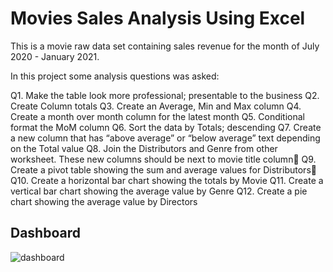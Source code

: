 # Movies Sales Analysis Using Excel
This is a movie raw data set containing sales revenue for the month of July 2020 - January 2021.

In this project some analysis questions was asked:

Q1. Make the table look more professional; presentable to the business
Q2. Create Column totals
Q3. Create an Average, Min and Max column
Q4. Create a month over month column for the latest month
Q5. Conditional format the MoM column
Q6. Sort the data by Totals; descending
Q7. Create a new column that has “above average” or “below average” text depending on the Total value
Q8. Join the Distributors and Genre from other worksheet. These new columns should be next to movie title column
Q9. Create a pivot table showing the sum and average values for Distributors
Q10. Create a horizontal bar chart showing the totals by Movie
Q11. Create a vertical bar chart showing the average value by Genre
Q12. Create a pie chart showing the average value by Directors


## Dashboard
![dashboard](https://user-images.githubusercontent.com/85041303/218713432-c6a5c05b-a13e-4643-a03d-2cae7307d617.PNG)
